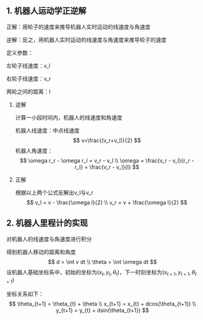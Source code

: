 ## 1. 机器人运动学正逆解

正解：用轮子的速度来推导机器人实时运动的线速度与角速度

逆解：反之，用机器人实时运动的线速度与角速度来推导轮子的速度

定义参数：

左轮子线速度：v_l

右轮子线速度：v_r

两轮之间的距离：l

1. 逆解

   计算一小段时间内，机器人的线速度和角速度

   机器人线速度：中点线速度
   $$
   v=\frac{(v_r+v_l)}{2}
   $$
   机器人角速度：
   $$
   \omega r_r - \omega r_l = v_r - v_l
   \\
   \omega = \frac{v_r - v_l}{r_r - r_l} = \frac{v_r - v_l}{l}
   $$
   
2. 正解

   根据以上两个公式反解出v_l与v_r
   $$
   v_l = v - \frac{\omega l}{2}
   \\
   v_r = v + \frac{\omega l}{2}
   $$

## 2. 机器人里程计的实现


对机器人的线速度与角速度进行积分

得到机器人移动的距离和角度
$$
d = \int v dt 
\\
\theta = \int \omega dt
$$
设机器人基础坐标系中，初始的坐标为$(x_t ,y_t,\theta_t)$，下一时刻坐标为$(x_{t+1} ,y_{t+1},\theta_{t+1})$

坐标关系如下：
$$
\theta_{t+1} = \theta_{t} + \theta
\\
x_{t+1} = x_{t} + dcos(\theta_{t+1})
\\
y_{t+1} = y_{t} + dsin(\theta_{t+1})
$$
